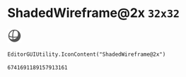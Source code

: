 # ShadedWireframe@2x `32x32`
<img src="/img/ShadedWireframe@2x.png" width=32 height=32>

``` CSharp
EditorGUIUtility.IconContent("ShadedWireframe@2x")
```
```
6741691189157913161
```
